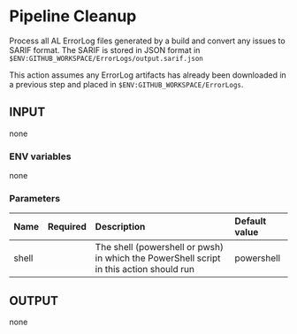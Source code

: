# Pipeline Cleanup

Process all AL ErrorLog files generated by a build and convert any issues to SARIF format. The SARIF is stored in JSON format in `$ENV:GITHUB_WORKSPACE/ErrorLogs/output.sarif.json`

This action assumes any ErrorLog artifacts has already been downloaded in a previous step and placed in `$ENV:GITHUB_WORKSPACE/ErrorLogs`.

## INPUT

none

### ENV variables

none

### Parameters

| Name | Required | Description | Default value |
| :-- | :-: | :-- | :-- |
| shell | | The shell (powershell or pwsh) in which the PowerShell script in this action should run | powershell |

## OUTPUT

none